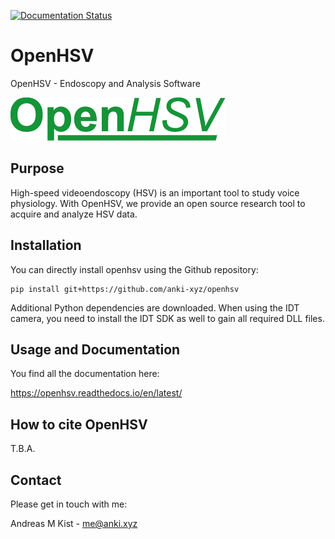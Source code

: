 [![Documentation Status](https://readthedocs.org/projects/openhsv/badge/?version=latest)](https://openhsv.readthedocs.io/en/latest/?badge=latest)

# OpenHSV

OpenHSV - Endoscopy and Analysis Software

![OpenHSV logo](openhsv/openhsv_logo_green.png)

## Purpose

High-speed videoendoscopy (HSV) is an important tool to study voice physiology. With OpenHSV, we provide an open source research tool to acquire and analyze HSV data.

## Installation

You can directly install openhsv using the Github repository:

    pip install git+https://github.com/anki-xyz/openhsv

Additional Python dependencies are downloaded.
When using the IDT camera, you need to install the IDT SDK as well to gain all required DLL files.

## Usage and Documentation

You find all the documentation here: 

https://openhsv.readthedocs.io/en/latest/


## How to cite OpenHSV

T.B.A.

## Contact

Please get in touch with me:

Andreas M Kist - me@anki.xyz 
